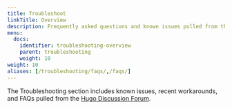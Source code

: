 ```yaml
---
title: Troubleshoot
linkTitle: Overview
description: Frequently asked questions and known issues pulled from the Hugo Discuss forum.
menu:
  docs:
    identifier: troubleshooting-overview
    parent: troubleshooting
    weight: 10
weight: 10
aliases: [/troubleshooting/faqs/,/faqs/]
---
```


The Troubleshooting section includes known issues, recent workarounds, and FAQs pulled from the [Hugo Discussion Forum][forum].

[forum]: https://discourse.gohugo.io
